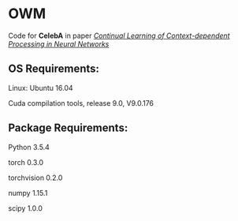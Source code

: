 
# OWM
Code for **CelebA** in paper *[Continual Learning of Context-dependent Processing in Neural Networks](https://arxiv.org/abs/1810.01256)*

## OS Requirements:

Linux: Ubuntu 16.04

Cuda compilation tools, release 9.0, V9.0.176

## Package  Requirements:

Python 3.5.4

torch 0.3.0

torchvision 0.2.0

numpy 1.15.1

scipy 1.0.0

